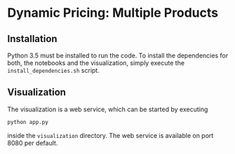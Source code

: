 # Dynamic Pricing: Multiple Products

## Installation
Python 3.5 must be installed to run the code. 
To install the dependencies for both, the notebooks and the visualization, simply execute the `install_dependencies.sh` script.

## Visualization
The visualization is a web service, which can be started by executing
```sh
python app.py
````
inside the `visualization` directory. The web service is available on port 8080 per default.
